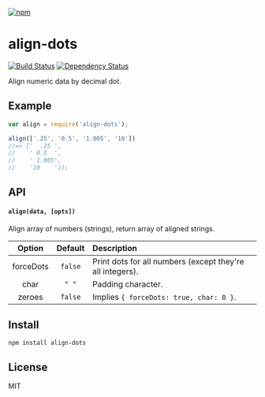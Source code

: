 [![npm](https://nodei.co/npm/align-dots.png)](https://nodei.co/npm/align-dots/)

# align-dots

[![Build Status][travis-badge]][travis] [![Dependency Status][david-badge]][david]

Align numeric data by decimal dot.

[travis]: https://travis-ci.org/eush77/align-dots
[travis-badge]: https://travis-ci.org/eush77/align-dots.svg
[david]: https://david-dm.org/eush77/align-dots
[david-badge]: https://david-dm.org/eush77/align-dots.png

## Example

```js
var align = require('align-dots');

align(['.25', '0.5', '1.005', '10'])
//=> ['  .25 ',
//    ' 0.5  ',
//    ' 1.005',
//    '10    ']);
```

## API

#### `align(data, [opts])`

Align array of numbers (strings), return array of aligned strings.

| Option    | Default | Description
| :-------: | :-----: | :----------
| forceDots | `false` | Print dots for all numbers (except they're all integers).
| char      | `" "`   | Padding character.
| zeroes    | `false` | Implies `{ forceDots: true, char: 0 }`.

## Install

```
npm install align-dots
```

## License

MIT
